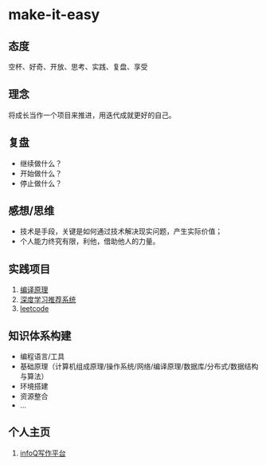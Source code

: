 # make-it-easy

## 态度
空杯、好奇、开放、思考、实践、复盘、享受

## 理念
将成长当作一个项目来推进，用迭代成就更好的自己。

## 复盘
* 继续做什么？
* 开始做什么？
* 停止做什么？

## 感想/思维
* 技术是手段，关键是如何通过技术解决现实问题，产生实际价值；
* 个人能力终究有限，利他，借助他人的力量。

## 实践项目
1. [编译原理](https://github.com/YuRong-Lin/funny-compiler)
2. [深度学习推荐系统](https://github.com/YuRong-Lin/SparrowRecSysZero2One)
3. [leetcode](https://github.com/YuRong-Lin/leetcode)

## 知识体系构建
* 编程语言/工具
* 基础原理（计算机组成原理/操作系统/网络/编译原理/数据库/分布式/数据结构与算法）
* 环境搭建
* 资源整合
* ...


## 个人主页

1. [infoQ写作平台](https://www.infoq.cn/u/linyurong)
